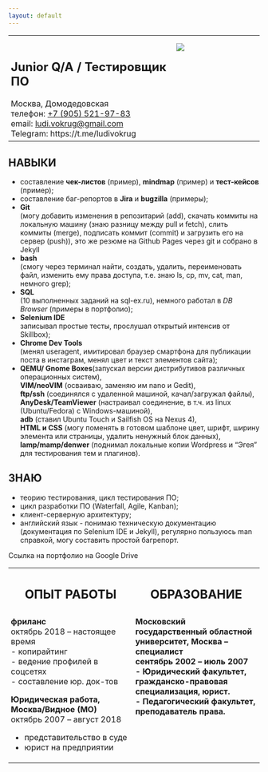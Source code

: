 ```yaml
---
layout: default
---
```


<table border="0">
   <tr>
    <th>                              </th>
    <th> </th>
   </tr>
   <tr><td valign="top">
<h2>Junior Q/A / Тестировщик ПО</h2>
Москва, Домодедовская <br>
телефон: <a href="tel:+79055219783"> +7 (905) 521-97-83</a> <br>
email: <a href="mailto:ludi.vokrug@gmail.com">ludi.vokrug@gmail.com</a> <br>
Telegram: <a rhef="https://t.me/ludivokrug">https://t.me/ludivokrug</a></td>
<td align="left"><img src="http://tekstovod.github.io/pic/ava.jpg"></td></tr>
</table> 


## НАВЫКИ
+ составление __чек-листов__ (пример), **mindmap** (пример) и **тест-кейсов** (пример);
+ составление баг-репортов в **Jira** и **bugzilla** (примеры);
+ **Git**  
(могу добавить изменения в репозитарий (add), скачать коммиты на локальную машину (знаю разницу между pull и fetch), слить коммиты (merge), подписать коммит (commit) и загрузить его на сервер (push)), это же резюме на Github Pages через git и собрано в Jekyll
+ **bash**  
(смогу через терминал найти, создать, удалить, переименовать файл, изменить ему права доступа, т.е. знаю ls, cp, mv, cat, man, немного grep);
+ **SQL**  
(10 выполненных заданий на sql-ex.ru), немного работал в _DB Browser_ (примеры в портфолио);
+ **Selenium IDE**  
записывал простые тесты, прослушал открытый интенсив от Skillbox);
+ **Chrome Dev Tools**  
(менял useragent, имитировал браузер смартфона для публикации поста в инстаграм, менял цвет и текст элементов сайта);
+ **QEMU/ Gnome Boxes**(запускал версии дистрибутивов различных операционных систем),  
  **VIM/neoVIM** (осваиваю, заменяю им nano и Gedit),  
  **ftp/ssh** (соединялся с удаленной машиной, качал/загружал файлы),  
  **AnyDesk/TeamViewer** (настраивал соединение, в т.ч. из linux (Ubuntu/Fedora) с Windows-машиной),  
  **adb** (ставил Ubuntu Touch и Sailfish OS на Nexus 4),  
  **HTML и CSS** (могу поменять в готовом шаблоне цвет, шрифт, ширину элемента или страницы, удалить ненужный блок данных),  
  **lamp/mamp/denwer** (поднимал локальные копии Wordpress и “Эгея” для тестирования тем и плагинов).
 
## ЗНАЮ

+ теорию тестирования, цикл тестирования ПО;
+ цикл разработки ПО (Waterfall, Agile, Kanban);
+ клиент-серверную архитектуру;
+ английский язык - понимаю техническую документацию (документация по Selenium IDE и Jekyll), регулярно пользуюсь man справкой, могу составить простой багрепорт.

Ссылка на портфолио на Google Drive 

<style type="text/css">
table {
  table-layout: fixed;
  width: 100%;
}
td, th {
  width: 2%; 
  padding: 5px;
  vertical-align: top; 
}
</style>
<table border="0">
   <tr>
    <th> <h2>ОПЫТ РАБОТЫ</h2> </th>
    <th> <h2>ОБРАЗОВАНИЕ</h2> </th>
   </tr>
   <tr><td>
<b>фриланс</b><br>
октябрь 2018 – настоящее время<br>
- копирайтинг<br>
- ведение профилей в соцсетях<br>
- составление юр. док-тов<br>
 
<b>Юридическая работа,
Москва/Видное (МО)</b><br>
октябрь 2007 – август 2018<br>
- представительство в суде<br>
- юрист на предприятии<br>
</td>
<td>
<b>Московский государственный областной университет, Москва – специалист<b><br>
сентябрь 2002 – июль 2007<br>
- Юридический факультет, гражданско-правовая специализация, юрист.<br>
- Педагогический факультет, преподаватель права.<br>
</td></tr>
</table> 

